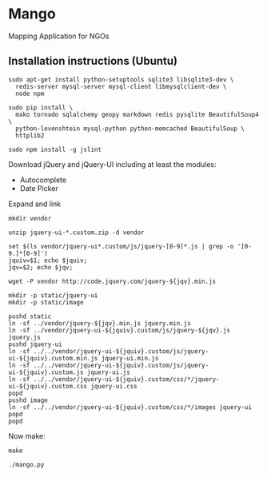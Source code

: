 # Mango

Mapping Application for NGOs

## Installation instructions (Ubuntu)

    sudo apt-get install python-setuptools sqlite3 libsqlite3-dev \
      redis-server mysql-server mysql-client libmysqlclient-dev \
      node npm

    sudo pip install \
      mako tornado sqlalchemy geopy markdown redis pysqlite BeautifulSoup4 \
      python-levenshtein mysql-python python-memcached BeautifulSoup \
      httplib2
      
    sudo npm install -g jslint

Download jQuery and jQuery-UI including at least the modules:

-   Autocomplete
-   Date Picker

Expand and link
    
    mkdir vendor

    unzip jquery-ui-*.custom.zip -d vendor

    set $(ls vendor/jquery-ui*.custom/js/jquery-[0-9]*.js | grep -o '[0-9.]*[0-9]')
    jquiv=$1; echo $jquiv;
    jqv=$2; echo $jqv;

    wget -P vendor http://code.jquery.com/jquery-${jqv}.min.js

    mkdir -p static/jquery-ui
    mkdir -p static/image

    pushd static
    ln -sf ../vendor/jquery-${jqv}.min.js jquery.min.js
    ln -sf ../vendor/jquery-ui-${jquiv}.custom/js/jquery-${jqv}.js jquery.js
    pushd jquery-ui
    ln -sf ../../vendor/jquery-ui-${jquiv}.custom/js/jquery-ui-${jquiv}.custom.min.js jquery-ui.min.js
    ln -sf ../../vendor/jquery-ui-${jquiv}.custom/js/jquery-ui-${jquiv}.custom.js jquery-ui.js
    ln -sf ../../vendor/jquery-ui-${jquiv}.custom/css/*/jquery-ui-${jquiv}.custom.css jquery-ui.css
    popd
    pushd image
    ln -sf ../../vendor/jquery-ui-${jquiv}.custom/css/*/images jquery-ui
    popd
    popd
    
    
Now make:

    make

    ./mango.py